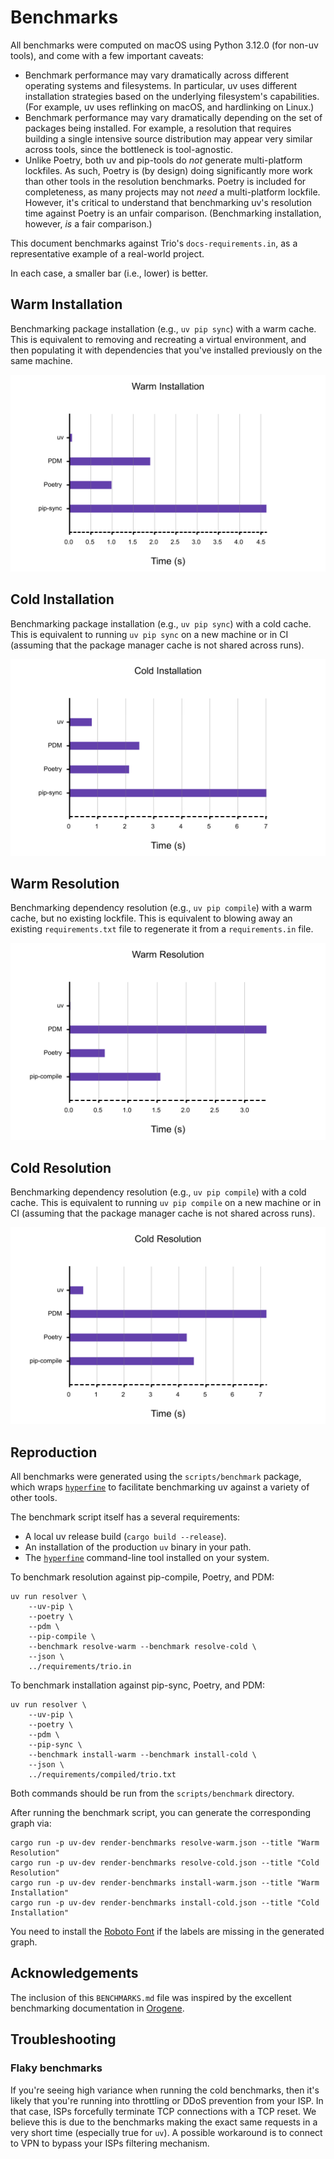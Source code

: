 # Benchmarks

All benchmarks were computed on macOS using Python 3.12.0 (for non-uv tools), and come with a few
important caveats:

- Benchmark performance may vary dramatically across different operating systems and filesystems.
  In particular, uv uses different installation strategies based on the underlying filesystem's
  capabilities. (For example, uv uses reflinking on macOS, and hardlinking on Linux.)
- Benchmark performance may vary dramatically depending on the set of packages being installed.
  For example, a resolution that requires building a single intensive source distribution may appear
  very similar across tools, since the bottleneck is tool-agnostic.
- Unlike Poetry, both uv and pip-tools do _not_ generate multi-platform lockfiles. As such,
  Poetry is (by design) doing significantly more work than other tools in the resolution benchmarks.
  Poetry is included for completeness, as many projects may not _need_ a multi-platform lockfile.
  However, it's critical to understand that benchmarking uv's resolution time against Poetry is
  an unfair comparison. (Benchmarking installation, however, _is_ a fair comparison.)

This document benchmarks against Trio's `docs-requirements.in`, as a representative example of a
real-world project.

In each case, a smaller bar (i.e., lower) is better.

## Warm Installation

Benchmarking package installation (e.g., `uv pip sync`) with a warm cache. This is equivalent
to removing and recreating a virtual environment, and then populating it with dependencies that
you've installed previously on the same machine.

![install-warm](./assets/png/install-warm.png)

## Cold Installation

Benchmarking package installation (e.g., `uv pip sync`) with a cold cache. This is equivalent
to running `uv pip sync` on a new machine or in CI (assuming that the package manager cache is
not shared across runs).

![install-cold](./assets/png/install-cold.png)

## Warm Resolution

Benchmarking dependency resolution (e.g., `uv pip compile`) with a warm cache, but no existing
lockfile. This is equivalent to blowing away an existing `requirements.txt` file to regenerate it
from a `requirements.in` file.

![resolve-warm](./assets/png/resolve-warm.png)

## Cold Resolution

Benchmarking dependency resolution (e.g., `uv pip compile`) with a cold cache. This is
equivalent to running `uv pip compile` on a new machine or in CI (assuming that the package
manager cache is not shared across runs).

![resolve-cold](./assets/png/resolve-cold.png)

## Reproduction

All benchmarks were generated using the `scripts/benchmark` package, which wraps
[`hyperfine`](https://github.com/sharkdp/hyperfine) to facilitate benchmarking uv
against a variety of other tools.

The benchmark script itself has a several requirements:

- A local uv release build (`cargo build --release`).
- An installation of the production `uv` binary in your path.
- The [`hyperfine`](https://github.com/sharkdp/hyperfine) command-line tool installed on your system.

To benchmark resolution against pip-compile, Poetry, and PDM:

```shell
uv run resolver \
    --uv-pip \
    --poetry \
    --pdm \
    --pip-compile \
    --benchmark resolve-warm --benchmark resolve-cold \
    --json \
    ../requirements/trio.in
```

To benchmark installation against pip-sync, Poetry, and PDM:

```shell
uv run resolver \
    --uv-pip \
    --poetry \
    --pdm \
    --pip-sync \
    --benchmark install-warm --benchmark install-cold \
    --json \
    ../requirements/compiled/trio.txt
```

Both commands should be run from the `scripts/benchmark` directory.

After running the benchmark script, you can generate the corresponding graph via:

```shell
cargo run -p uv-dev render-benchmarks resolve-warm.json --title "Warm Resolution"
cargo run -p uv-dev render-benchmarks resolve-cold.json --title "Cold Resolution"
cargo run -p uv-dev render-benchmarks install-warm.json --title "Warm Installation"
cargo run -p uv-dev render-benchmarks install-cold.json --title "Cold Installation"
```

You need to install the [Roboto Font](https://fonts.google.com/specimen/Roboto) if the labels are missing in the generated graph.

## Acknowledgements

The inclusion of this `BENCHMARKS.md` file was inspired by the excellent benchmarking documentation
in [Orogene](https://github.com/orogene/orogene/blob/472e481b4fc6e97c2b57e69240bf8fe995dfab83/BENCHMARKS.md).

## Troubleshooting

### Flaky benchmarks

If you're seeing high variance when running the cold benchmarks, then it's likely that you're running into throttling or DDoS prevention from your ISP. In that case, ISPs forcefully terminate TCP connections with a TCP reset. We believe this is due to the benchmarks making the exact same requests in a very short time (especially true for `uv`).  A possible workaround is to connect to VPN to bypass your ISPs filtering mechanism.
